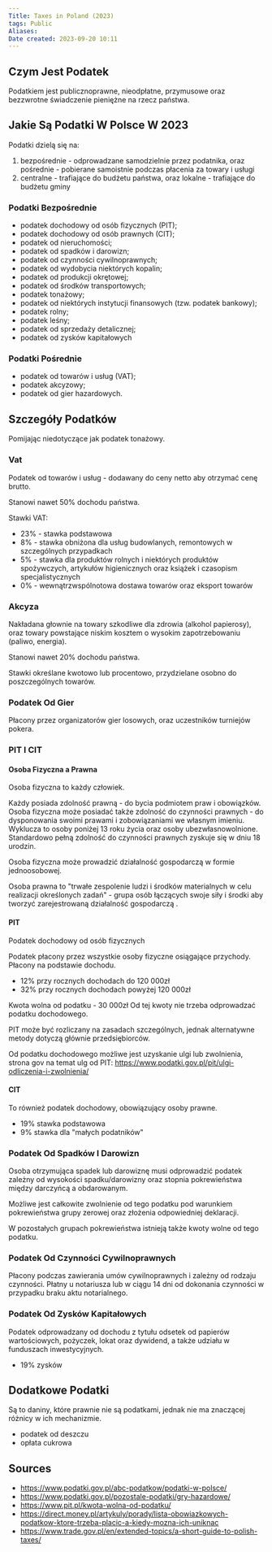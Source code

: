 ```yaml
---
Title: Taxes in Poland (2023)
tags: Public
Aliases:
Date created: 2023-09-20 10:11
---
```


## Czym Jest Podatek
Podatkiem jest publicznoprawne, nieodpłatne, przymusowe oraz bezzwrotne świadczenie pieniężne na rzecz państwa.

## Jakie Są Podatki W Polsce W 2023
Podatki dzielą się na:
1. bezpośrednie - odprowadzane samodzielnie przez podatnika, oraz pośrednie - pobierane samoistnie podczas płacenia za towary i usługi
2. centralne - trafiające do budżetu państwa, oraz lokalne - trafiające do budżetu gminy

### Podatki Bezpośrednie
- podatek dochodowy od osób fizycznych (PIT);
- podatek dochodowy od osób prawnych (CIT);
- podatek od nieruchomości;
- podatek od spadków i darowizn;
- podatek od czynności cywilnoprawnych;
- podatek od wydobycia niektórych kopalin;
- podatek od produkcji okrętowej;
- podatek od środków transportowych;
- podatek tonażowy;
- podatek od niektórych instytucji finansowych (tzw. podatek bankowy);
- podatek rolny;
- podatek leśny;
- podatek od sprzedaży detalicznej;
- podatek od zysków kapitałowych

### Podatki Pośrednie
- podatek od towarów i usług (VAT);
- podatek akcyzowy;
- podatek od gier hazardowych.


## Szczegóły Podatków
Pomijając niedotyczące jak podatek tonażowy.

### Vat
Podatek od towarów i usług - dodawany do ceny netto aby otrzymać cenę brutto.

Stanowi nawet 50% dochodu państwa.

Stawki VAT:
- 23% - stawka podstawowa
- 8% - stawka obniżona dla usług budowlanych, remontowych w szczególnych przypadkach
- 5% - stawka dla produktów rolnych i niektórych produktów spożywczych, artykułów higienicznych oraz książek i czasopism specjalistycznych
- 0% - wewnątrzwspólnotowa dostawa towarów oraz eksport towarów

### Akcyza
Nakładana głownie na towary szkodliwe dla zdrowia (alkohol papierosy), oraz towary powstające niskim kosztem o wysokim zapotrzebowaniu (paliwo, energia).

Stanowi nawet 20% dochodu państwa.

Stawki określane kwotowo lub procentowo, przydzielane osobno do poszczególnych towarów.

### Podatek Od Gier

Płacony przez organizatorów gier losowych, oraz uczestników turniejów pokera.

### PIT I CIT

#### Osoba Fizyczna a Prawna
Osoba fizyczna to każdy człowiek.

Każdy posiada zdolność prawną - do bycia podmiotem praw i obowiązków. Osoba fizyczna może posiadać także zdolność do czynności prawnych - do dysponowania swoimi prawami i zobowiązaniami we własnym imieniu. Wyklucza to osoby poniżej 13 roku życia oraz osoby ubezwłasnowolnione. Standardowo pełną zdolność do czynności prawnych zyskuje się w dniu 18 urodzin.

Osoba fizyczna może prowadzić działalność gospodarczą w formie jednoosobowej.

Osoba prawna to "trwałe zespolenie ludzi i środków materialnych w celu realizacji określonych zadań" - grupa osób łączących swoje siły i środki aby tworzyć zarejestrowaną działalność gospodarczą .

#### PIT
Podatek dochodowy od osób fizycznych

Podatek płacony przez wszystkie osoby fizyczne osiągające przychody. Płacony na podstawie dochodu.

- 12% przy rocznych dochodach do 120 000zł
- 32% przy rocznych dochodach powyżej 120 000zł

Kwota wolna od podatku - 30 000zł 
Od tej kwoty nie trzeba odprowadzać podatku dochodowego.

PIT może być rozliczany na zasadach szczególnych, jednak alternatywne metody dotyczą głównie przedsiębiorców.

Od podatku dochodowego możliwe jest uzyskanie ulgi lub zwolnienia, strona gov na temat ulg od PIT:
https://www.podatki.gov.pl/pit/ulgi-odliczenia-i-zwolnienia/

#### CIT
To również podatek dochodowy, obowiązujący osoby prawne. 

- 19% stawka podstawowa
- 9% stawka dla "małych podatników"
### Podatek Od Spadków I Darowizn
Osoba otrzymująca spadek lub darowiznę musi odprowadzić podatek zależny od wysokości spadku/darowizny oraz stopnia pokrewieństwa między darczyńcą a obdarowanym.

Możliwe jest całkowite zwolnienie od tego podatku pod warunkiem pokrewieństwa grupy zerowej oraz złożenia odpowiedniej deklaracji.

W pozostałych grupach pokrewieństwa istnieją także kwoty wolne od tego podatku.

### Podatek Od Czynności Cywilnoprawnych
Płacony podczas zawierania umów cywilnoprawnych i zależny od rodzaju czynności. Płatny u notariusza lub w ciągu 14 dni od dokonania czynności w przypadku braku aktu notarialnego. 

### Podatek Od Zysków Kapitałowych
Podatek odprowadzany od dochodu z tytułu odsetek od papierów wartościowych, pożyczek, lokat oraz dywidend, a także udziału w funduszach inwestycyjnych. 

- 19% zysków

## Dodatkowe Podatki
Są to daniny, które prawnie nie są podatkami, jednak nie ma znaczącej różnicy w ich mechanizmie.

- podatek od deszczu
- opłata cukrowa





## Sources
- https://www.podatki.gov.pl/abc-podatkow/podatki-w-polsce/
- https://www.podatki.gov.pl/pozostale-podatki/gry-hazardowe/
- https://www.pit.pl/kwota-wolna-od-podatku/
- https://direct.money.pl/artykuly/porady/lista-obowiazkowych-podatkow-ktore-trzeba-placic-a-kiedy-mozna-ich-uniknac
- https://www.trade.gov.pl/en/extended-topics/a-short-guide-to-polish-taxes/